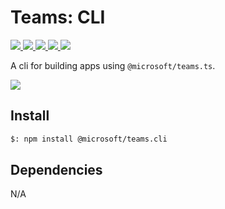 # Teams: CLI

<p>
    <a href="https://www.npmjs.com/package/@microsoft/teams.cli" target="_blank">
        <img src="https://img.shields.io/npm/v/@microsoft/teams.cli/preview" />
    </a>
    <a href="https://www.npmjs.com/package/@microsoft/teams.cli?activeTab=code" target="_blank">
        <img src="https://img.shields.io/bundlephobia/min/@microsoft/teams.cli" />
    </a>
    <a href="https://www.npmjs.com/package/@microsoft/teams.cli?activeTab=dependencies" target="_blank">
        <img src="https://img.shields.io/librariesio/release/npm/@microsoft/teams.cli" />
    </a>
    <a href="https://www.npmjs.com/package/@microsoft/teams.cli" target="_blank">
        <img src="https://img.shields.io/npm/dw/@microsoft/teams.cli" />
    </a>
    <a href="https://microsoft.github.io/teams-ai" target="_blank">
        <img src="https://img.shields.io/badge/📖 docs-open-blue" />
    </a>
</p>

A cli for building apps using `@microsoft/teams.ts`.

<a href="https://microsoft.github.io/teams-ai" target="_blank">
    <img src="https://img.shields.io/badge/📖 Getting Started-blue?style=for-the-badge" />
</a>

## Install

```bash
$: npm install @microsoft/teams.cli
```

## Dependencies

N/A
